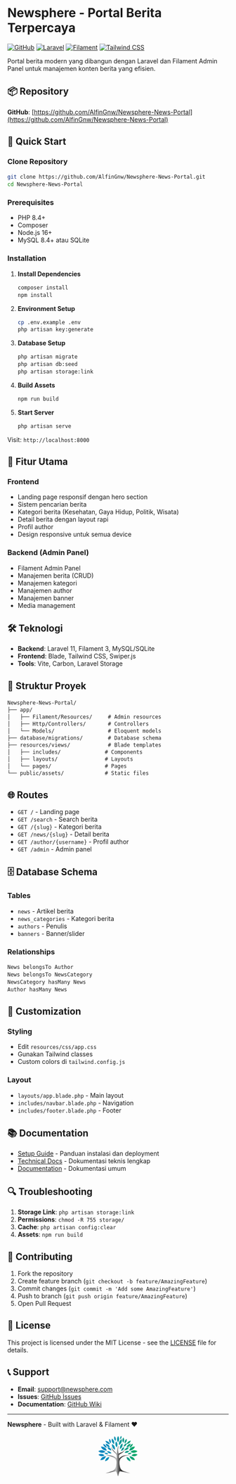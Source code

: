 # Newsphere - Portal Berita Terpercaya

[![GitHub](https://img.shields.io/badge/GitHub-Newsphere--News--Portal-blue?style=flat-square&logo=github)](https://github.com/AlfinGnw/Newsphere-News-Portal)
[![Laravel](https://img.shields.io/badge/Laravel-12-red?style=flat-square&logo=laravel)](https://laravel.com)
[![Filament](https://img.shields.io/badge/Filament-4-orange?style=flat-square)](https://filamentphp.com)
[![Tailwind CSS](https://img.shields.io/badge/Tailwind_CSS-38B2AC?style=flat-square&logo=tailwind-css)](https://tailwindcss.com)

Portal berita modern yang dibangun dengan Laravel dan Filament Admin Panel untuk manajemen konten berita yang efisien.

## 📦 Repository

**GitHub**: [https://github.com/AlfinGnw/Newsphere-News-Portal](https://github.com/AlfinGnw/Newsphere-News-Portal)

## 🚀 Quick Start

### Clone Repository
```bash
git clone https://github.com/AlfinGnw/Newsphere-News-Portal.git
cd Newsphere-News-Portal
```

### Prerequisites
- PHP 8.4+
- Composer
- Node.js 16+
- MySQL 8.4+ atau SQLite

### Installation

1. **Install Dependencies**
   ```bash
   composer install
   npm install
   ```

2. **Environment Setup**
   ```bash
   cp .env.example .env
   php artisan key:generate
   ```

3. **Database Setup**
   ```bash
   php artisan migrate
   php artisan db:seed
   php artisan storage:link
   ```

4. **Build Assets**
   ```bash
   npm run build
   ```

5. **Start Server**
   ```bash
   php artisan serve
   ```

Visit: `http://localhost:8000`

## 🚀 Fitur Utama

### Frontend
- Landing page responsif dengan hero section
- Sistem pencarian berita
- Kategori berita (Kesehatan, Gaya Hidup, Politik, Wisata)
- Detail berita dengan layout rapi
- Profil author
- Design responsive untuk semua device

### Backend (Admin Panel)
- Filament Admin Panel
- Manajemen berita (CRUD)
- Manajemen kategori
- Manajemen author
- Manajemen banner
- Media management

## 🛠 Teknologi

- **Backend**: Laravel 11, Filament 3, MySQL/SQLite
- **Frontend**: Blade, Tailwind CSS, Swiper.js
- **Tools**: Vite, Carbon, Laravel Storage

## 📁 Struktur Proyek

```
Newsphere-News-Portal/
├── app/
│   ├── Filament/Resources/     # Admin resources
│   ├── Http/Controllers/       # Controllers
│   └── Models/                 # Eloquent models
├── database/migrations/        # Database schema
├── resources/views/            # Blade templates
│   ├── includes/              # Components
│   ├── layouts/               # Layouts
│   └── pages/                 # Pages
└── public/assets/             # Static files
```

## 🌐 Routes

- `GET /` - Landing page
- `GET /search` - Search berita
- `GET /{slug}` - Kategori berita
- `GET /news/{slug}` - Detail berita
- `GET /author/{username}` - Profil author
- `GET /admin` - Admin panel

## 🗄 Database Schema

### Tables
- `news` - Artikel berita
- `news_categories` - Kategori berita
- `authors` - Penulis
- `banners` - Banner/slider

### Relationships
```php
News belongsTo Author
News belongsTo NewsCategory
NewsCategory hasMany News
Author hasMany News
```

## 🎨 Customization

### Styling
- Edit `resources/css/app.css`
- Gunakan Tailwind classes
- Custom colors di `tailwind.config.js`

### Layout
- `layouts/app.blade.php` - Main layout
- `includes/navbar.blade.php` - Navigation
- `includes/footer.blade.php` - Footer

## 📚 Documentation

- [Setup Guide](SETUP_GUIDE.md) - Panduan instalasi dan deployment
- [Technical Docs](TECHNICAL_DOCS.md) - Dokumentasi teknis lengkap
- [Documentation](DOCUMENTATION.md) - Dokumentasi umum

## 🔍 Troubleshooting

1. **Storage Link**: `php artisan storage:link`
2. **Permissions**: `chmod -R 755 storage/`
3. **Cache**: `php artisan config:clear`
4. **Assets**: `npm run build`

## 🤝 Contributing

1. Fork the repository
2. Create feature branch (`git checkout -b feature/AmazingFeature`)
3. Commit changes (`git commit -m 'Add some AmazingFeature'`)
4. Push to branch (`git push origin feature/AmazingFeature`)
5. Open Pull Request

## 📄 License

This project is licensed under the MIT License - see the [LICENSE](LICENSE) file for details.

## 📞 Support

- **Email**: support@newsphere.com
- **Issues**: [GitHub Issues](https://github.com/AlfinGnw/Newsphere-News-Portal/issues)
- **Documentation**: [GitHub Wiki](https://github.com/AlfinGnw/Newsphere-News-Portal/wiki)

---

**Newsphere** - Built with Laravel & Filament ❤️

<p align="center">
  <img src="public/assets/img/logo2.jpg" alt="Newsphere Logo" width="100">
</p>
